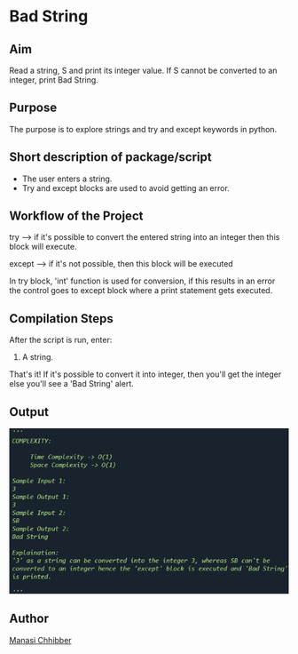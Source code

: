 # Bad String

## Aim

Read a string, S and print its integer value. If S cannot be converted to an integer, print Bad String.


## Purpose

The purpose is to explore strings and try and except keywords in python.


## Short description of package/script

- The user enters a string.
- Try and except blocks are used to avoid getting an error.


## Workflow of the Project

try --> if it's possible to convert the entered string into an integer then this block will execute.

except --> if it's not possible, then this block will be executed

In try block, 'int' function is used for conversion, if this results in an error the control goes to except block where a print statement gets executed.


## Compilation Steps

After the script is run, enter:

1. A string.

That's it! If it's possible to convert it into integer, then you'll get the integer else you'll see a 'Bad String' alert.


## Output

<img src="../Bad String/Images/ss.png"> 


## Author

[Manasi Chhibber](https://github.com/Manasi2001)
